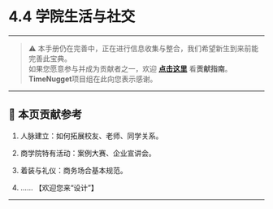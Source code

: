 # 4.4 学院生活与社交

---

> ⚠️ 本手册仍在完善中，正在进行信息收集与整合，我们希望新生到来前能完善此宝典。  
> 如果您愿意参与并成为贡献者之一，欢迎 **[点击这里](/CONTRIBUTING)** 看**贡献指南**。  
> **TimeNugget**项目组在此向您表示感谢。  

---

## 📌 本页贡献参考

1. 人脉建立：如何拓展校友、老师、同学关系。

2. 商学院特有活动：案例大赛、企业宣讲会。

3. 着装与礼仪：商务场合基本规范。

4. ……  【欢迎您来“设计”】

---

